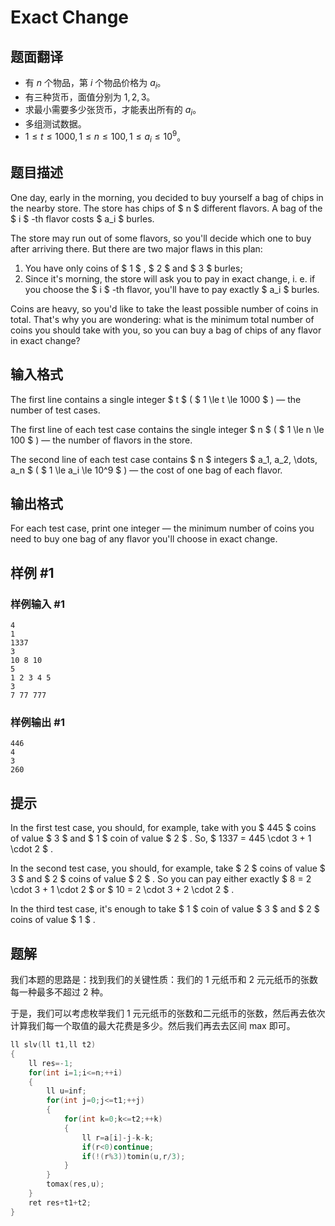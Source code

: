 # Exact Change

## 题面翻译

- 有 $n$ 个物品，第 $i$ 个物品价格为 $a_i$。
- 有三种货币，面值分别为 $1,2,3$。
- 求最小需要多少张货币，才能表出所有的 $a_i$。
- 多组测试数据。
- $1 \leq t \leq 1000,1 \leq n \leq 100,1 \leq a_i \leq 10^9$。

## 题目描述

One day, early in the morning, you decided to buy yourself a bag of chips in the nearby store. The store has chips of $ n $ different flavors. A bag of the $ i $ -th flavor costs $ a_i $ burles.

The store may run out of some flavors, so you'll decide which one to buy after arriving there. But there are two major flaws in this plan:

1. You have only coins of $ 1 $ , $ 2 $ and $ 3 $ burles;
2. Since it's morning, the store will ask you to pay in exact change, i. e. if you choose the $ i $ -th flavor, you'll have to pay exactly $ a_i $ burles.

Coins are heavy, so you'd like to take the least possible number of coins in total. That's why you are wondering: what is the minimum total number of coins you should take with you, so you can buy a bag of chips of any flavor in exact change?

## 输入格式

The first line contains a single integer $ t $ ( $ 1 \le t \le 1000 $ ) — the number of test cases.

The first line of each test case contains the single integer $ n $ ( $ 1 \le n \le 100 $ ) — the number of flavors in the store.

The second line of each test case contains $ n $ integers $ a_1, a_2, \dots, a_n $ ( $ 1 \le a_i \le 10^9 $ ) — the cost of one bag of each flavor.

## 输出格式

For each test case, print one integer — the minimum number of coins you need to buy one bag of any flavor you'll choose in exact change.

## 样例 #1

### 样例输入 #1

```
4
1
1337
3
10 8 10
5
1 2 3 4 5
3
7 77 777
```

### 样例输出 #1

```
446
4
3
260
```

## 提示

In the first test case, you should, for example, take with you $ 445 $ coins of value $ 3 $ and $ 1 $ coin of value $ 2 $ . So, $ 1337 = 445 \cdot 3 + 1 \cdot 2 $ .

In the second test case, you should, for example, take $ 2 $ coins of value $ 3 $ and $ 2 $ coins of value $ 2 $ . So you can pay either exactly $ 8 = 2 \cdot 3 + 1 \cdot 2 $ or $ 10 = 2 \cdot 3 + 2 \cdot 2 $ .

In the third test case, it's enough to take $ 1 $ coin of value $ 3 $ and $ 2 $ coins of value $ 1 $ .

## 题解
我们本题的思路是：找到我们的关键性质：我们的 1 元纸币和 2 元元纸币的张数每一种最多不超过 2 种。

于是，我们可以考虑枚举我们 1 元元纸币的张数和二元纸币的张数，然后再去依次计算我们每一个取值的最大花费是多少。然后我们再去去区间 max 即可。

```cpp
ll slv(ll t1,ll t2)
{
	ll res=-1;
	for(int i=1;i<=n;++i)
	{
		ll u=inf;
		for(int j=0;j<=t1;++j)
		{
			for(int k=0;k<=t2;++k)
			{
				ll r=a[i]-j-k-k;
				if(r<0)continue;
				if(!(r%3))tomin(u,r/3);
			}
		}
		tomax(res,u);
	}
	ret res+t1+t2;
}
```